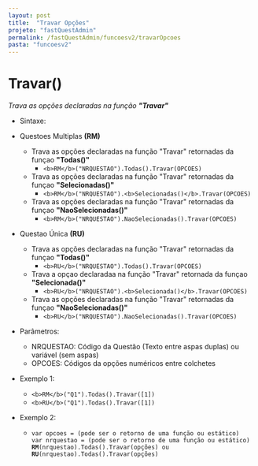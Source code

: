 ```yaml
---
layout: post
title:  "Travar Opções"
projeto: "fastQuestAdmin"
permalink: /fastQuestAdmin/funcoesv2/travarOpcoes
pasta: "funcoesv2"
---
```


# Travar()
*Trava as opções declaradas na função **"Travar"***

- Sintaxe:
- Questoes Multiplas **(RM)**
  - Trava as opções declaradas na função "Travar" retornadas da funçao **"Todas()"**
    - `<b>RM</b>("NRQUESTAO").Todas().Travar(OPCOES)`
  - Trava as opções declaradas na função "Travar" retornadas da funçao **"Selecionadas()"**
    - `<b>RM</b>("NRQUESTAO").<b>Selecionadas()</b>.Travar(OPCOES)`
  - Trava as opções declaradas na função "Travar" retornadas da funçao **"NaoSelecionadas()"**
    - `<b>RM</b>("NRQUESTAO").NaoSelecionadas().Travar(OPCOES)`
- Questao Única **(RU)**
    - Trava as opções declaradas na função "Travar" retornadas da funçao **"Todas()"**
      - `<b>RU</b>("NRQUESTAO").Todas().Travar(OPCOES)`
    - Trava a opçao declaradaa na função "Travar" retornada da funçao **"Selecionada()"**
      - `<b>RU</b>("NRQUESTAO").<b>Selecionada()</b>.Travar(OPCOES)`
    - Trava as opções declaradas na função "Travar" retornadas da funçao **"NaoSelecionadas()"**
      - `<b>RU</b>("NRQUESTAO").NaoSelecionadas().Travar(OPCOES)`
  
- Parâmetros:
  - NRQUESTAO: Código da Questão (Texto entre aspas duplas) ou variável (sem aspas)
  - OPCOES: Códigos da opções numéricos entre colchetes
- Exemplo 1:
  - `<b>RM</b>("Q1").Todas().Travar([1])`
  - `<b>RU</b>("Q1").Todas().Travar([1])`
- Exemplo 2:
    - <pre>
      <code>var opcoes = (pode ser o retorno de uma função ou estático)
      var nrquestao = (pode ser o retorno de uma função ou estático)
      <b>RM</b>(nrquestao).Todas().Travar(opções) ou <b>RU</b>(nrquestao).Todas().Travar(opções)</code>
      </pre>
